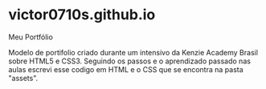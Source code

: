 # victor0710s.github.io
Meu Portfólio

Modelo de portifolio criado durante um intensivo da Kenzie Academy Brasil sobre HTML5 e CSS3. 
Seguindo os passos e o aprendizado passado nas aulas escrevi esse codigo em HTML e o CSS que se encontra na pasta "assets".
